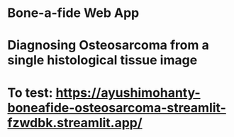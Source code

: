 # Bone-a-fide Web App
# Diagnosing Osteosarcoma from a single histological tissue image
# To test: https://ayushimohanty-boneafide-osteosarcoma-streamlit-fzwdbk.streamlit.app/
